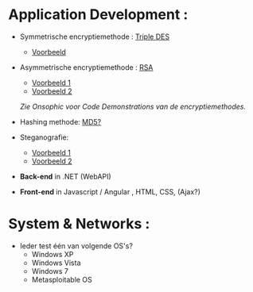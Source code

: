 # Application Development :
*   Symmetrische encryptiemethode : [Triple DES](https://msdn.microsoft.com/en-us/library/system.security.cryptography.tripledes(v=vs.110).aspx)
    * [Voorbeeld](https://www.codeproject.com/articles/14150/encrypt-and-decrypt-data-with-c)
*   Asymmetrische encryptiemethode : [RSA](https://msdn.microsoft.com/en-us/library/system.security.cryptography.rsacryptoserviceprovider(v=vs.110).aspx)
    * [Voorbeeld 1](https://www.codeproject.com/Articles/10877/Public-Key-RSA-Encryption-in-C-NET)
    * [Voorbeeld 2](https://msdn.microsoft.com/en-us/library/bb397867(v=vs.110).aspx)

    *Zie Onsophic voor Code Demonstrations van de encryptiemethodes.*
*   Hashing methode: [MD5?](https://msdn.microsoft.com/en-us/library/system.security.cryptography.md5cryptoserviceprovider(v=vs.110).aspx)
*   Steganografie:
    * [Voorbeeld 1](https://www.codeproject.com/Tips/635715/Steganography-Simple-Implementation-in-Csharp)
    * [Voorbeeld 2](https://www.youtube.com/watch?v=97Vz6wyHeeM)

*  **Back-end** in .NET (WebAPI)
*   **Front-end** in Javascript / Angular , HTML, CSS, (Ajax?)

# System & Networks :
*   Ieder test één van volgende OS's?
    *   Windows XP
    *   Windows Vista
    *   Windows 7
    *   Metasploitable OS


